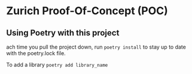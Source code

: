 # Zurich Proof-Of-Concept (POC)

## Using Poetry with this project

ach time you pull the project down, run `poetry install` to stay up to date with the poetry.lock file.

To add a library `poetry add library_name`
